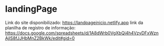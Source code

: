 # landingPage
Link do site disponibilizado: https://landpageinicio.netlify.app
link da planilha de registro de informação: https://docs.google.com/spreadsheets/d/1A8dWrb0VgXbQj4h4VzyDFxWznAjlS8fJJHbMnZ2BkWk/edit#gid=0
